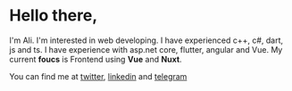 # Hello there,
I'm Ali. I'm interested in web developing. I have experienced c++, c#, dart, js and ts. I have experience with asp.net core, flutter, angular and Vue.
My current **foucs** is  Frontend using **Vue** and **Nuxt**.

You can find me at [twitter](https://twitter.com/zangulii), [linkedin](https://www.linkedin.com/in/zangulii/) and [telegram](https://t.me/zangulii)
